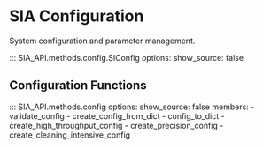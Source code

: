 # SIA Configuration

System configuration and parameter management.

::: SIA_API.methods.config.SIConfig
    options:
      show_source: false

## Configuration Functions

::: SIA_API.methods.config
    options:
      show_source: false
      members:
        - validate_config
        - create_config_from_dict
        - config_to_dict
        - create_high_throughput_config
        - create_precision_config
        - create_cleaning_intensive_config
